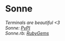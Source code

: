 # Sonne
_Terminals are beautiful <3_
<br>
_Sonne:_ [_PyPI_](https://pypi.org/project/sonne)
<br>
_Sonne.rb:_ [_RubyGems_](https://rubygems.org/gems/sonne)
